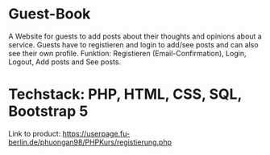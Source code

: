 # Guest-Book
 A Website for guests to add posts about their thoughts and opinions about a service. Guests have to registieren and login to add/see posts and can also see their own profile.
 Funktion: Registieren (Email-Confirmation), Login, Logout, Add posts and See posts.
# Techstack: PHP, HTML, CSS, SQL, Bootstrap 5

Link to product: https://userpage.fu-berlin.de/phuongan98/PHPKurs/registierung.php
